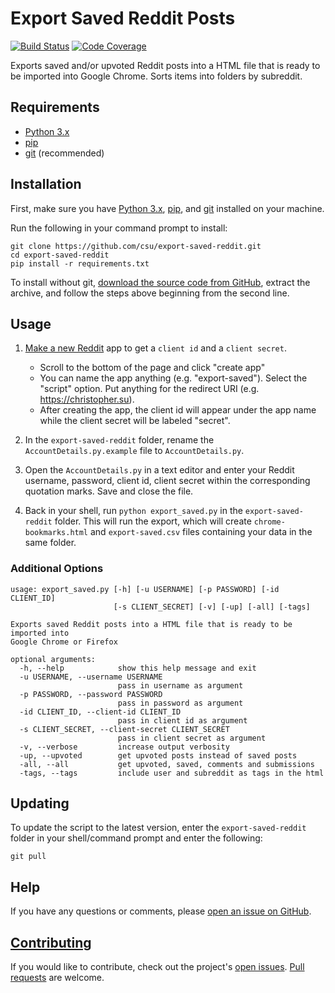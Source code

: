 # Export Saved Reddit Posts

[![Build Status](https://travis-ci.org/csu/export-saved-reddit.svg?branch=master)](https://travis-ci.org/csu/export-saved-reddit) [![Code Coverage](https://img.shields.io/codecov/c/github/csu/export-saved-reddit.svg)](https://codecov.io/gh/csu/export-saved-reddit)

Exports saved and/or upvoted Reddit posts into a HTML file that is ready to be imported into Google Chrome. Sorts items into folders by subreddit.

## Requirements
* [Python 3.x](https://www.python.org/downloads/)
* [pip](https://pip.pypa.io/en/stable/installing/)
* [git](https://git-scm.com/book/en/v2/Getting-Started-Installing-Git) (recommended) 

## Installation

First, make sure you have [Python 3.x](https://www.python.org/downloads/), [pip](https://pip.pypa.io/en/stable/installing/), and [git](https://git-scm.com/book/en/v2/Getting-Started-Installing-Git) installed on your machine.

Run the following in your command prompt to install:

    git clone https://github.com/csu/export-saved-reddit.git
    cd export-saved-reddit
    pip install -r requirements.txt

To install without git, [download the source code from GitHub](https://github.com/csu/export-saved-reddit/archive/master.zip), extract the archive, and follow the steps above beginning from the second line.

## Usage

1. [Make a new Reddit](https://www.reddit.com/prefs/apps) app to get a `client id` and a `client secret`.

    - Scroll to the bottom of the page and click "create app"
    - You can name the app anything (e.g. "export-saved"). Select the "script" option. Put anything for the redirect URI (e.g. https://christopher.su).
    - After creating the app, the client id will appear under the app name while the client secret will be labeled "secret".

2. In the `export-saved-reddit` folder, rename the `AccountDetails.py.example` file to `AccountDetails.py`.
3. Open the `AccountDetails.py` in a text editor and enter your Reddit username, password, client id, client secret within the corresponding quotation marks. Save and close the file.
4. Back in your shell, run `python export_saved.py` in the `export-saved-reddit` folder. This will run the export, which will create `chrome-bookmarks.html` and `export-saved.csv` files containing your data in the same folder.

### Additional Options

    usage: export_saved.py [-h] [-u USERNAME] [-p PASSWORD] [-id CLIENT_ID]
                           [-s CLIENT_SECRET] [-v] [-up] [-all] [-tags]
    
    Exports saved Reddit posts into a HTML file that is ready to be imported into
    Google Chrome or Firefox
    
    optional arguments:
      -h, --help            show this help message and exit
      -u USERNAME, --username USERNAME
                            pass in username as argument
      -p PASSWORD, --password PASSWORD
                            pass in password as argument
      -id CLIENT_ID, --client-id CLIENT_ID
                            pass in client id as argument
      -s CLIENT_SECRET, --client-secret CLIENT_SECRET
                            pass in client secret as argument
      -v, --verbose         increase output verbosity
      -up, --upvoted        get upvoted posts instead of saved posts
      -all, --all           get upvoted, saved, comments and submissions
      -tags, --tags         include user and subreddit as tags in the html

## Updating
To update the script to the latest version, enter the `export-saved-reddit` folder in your shell/command prompt and enter the following:

    git pull

## Help
If you have any questions or comments, please [open an issue on GitHub](https://github.com/csu/export-saved-reddit/issues).

## [Contributing](https://github.com/csu/export-saved-reddit/blob/master/CONTRIBUTORS.md)

If you would like to contribute, check out the project's [open issues](https://github.com/csu/export-saved-reddit/issues). [Pull requests](https://github.com/csu/export-saved-reddit/pulls) are welcome.
